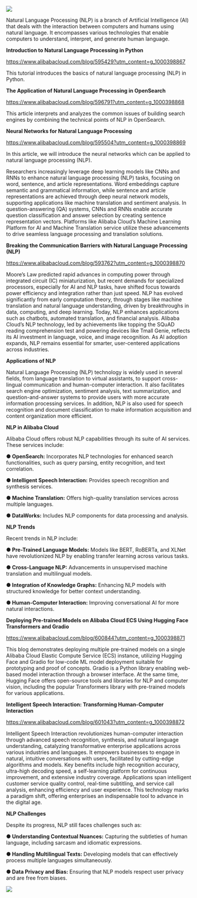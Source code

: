 <a href ="https://discord.gg/KPmq628K63"><img src="https://dev-to-uploads.s3.amazonaws.com/uploads/articles/lrvg8ctk39c4j2umywln.png"></a>

Natural Language Processing (NLP) is a branch of Artificial Intelligence (AI) that deals with the interaction between computers and humans using natural language. It encompasses various technologies that enable computers to understand, interpret, and generate human language.

**Introduction to Natural Language Processing in Python**

https://www.alibabacloud.com/blog/595429?utm_content=g_1000398867

This tutorial introduces the basics of natural language processing (NLP) in Python.

**The Application of Natural Language Processing in OpenSearch**

https://www.alibabacloud.com/blog/596791?utm_content=g_1000398868

This article interprets and analyzes the common issues of building search engines by combining the technical points of NLP in OpenSearch.

**Neural Networks for Natural Language Processing**

https://www.alibabacloud.com/blog/595504?utm_content=g_1000398869

In this article, we will introduce the neural networks which can be applied to natural language processing (NLP).

Researchers increasingly leverage deep learning models like CNNs and RNNs to enhance natural language processing (NLP) tasks, focusing on word, sentence, and article representations. Word embeddings capture semantic and grammatical information, while sentence and article representations are achieved through deep neural network models, supporting applications like machine translation and sentiment analysis. In question-answering (QA) systems, CNNs and RNNs enable accurate question classification and answer selection by creating sentence representation vectors. Platforms like Alibaba Cloud’s Machine Learning Platform for AI and Machine Translation service utilize these advancements to drive seamless language processing and translation solutions.

**Breaking the Communication Barriers with Natural Language Processing (NLP)**

https://www.alibabacloud.com/blog/593762?utm_content=g_1000398870

Moore’s Law predicted rapid advances in computing power through integrated circuit (IC) miniaturization, but recent demands for specialized processors, especially for AI and NLP tasks, have shifted focus towards power efficiency and integration rather than just speed. NLP has evolved significantly from early computation theory, through stages like machine translation and natural language understanding, driven by breakthroughs in data, computing, and deep learning. Today, NLP enhances applications such as chatbots, automated translation, and financial analysis. Alibaba Cloud’s NLP technology, led by achievements like topping the SQuAD reading comprehension test and powering devices like Tmall Genie, reflects its AI investment in language, voice, and image recognition. As AI adoption expands, NLP remains essential for smarter, user-centered applications across industries.

**Applications of NLP**

Natural Language Processing (NLP) technology is widely used in several fields, from language translation to virtual assistants, to support cross-lingual communication and human-computer interaction. It also facilitates search engine optimization, sentiment analysis, text summarization, and question-and-answer systems to provide users with more accurate information processing services. In addition, NLP is also used for speech recognition and document classification to make information acquisition and content organization more efficient.

**NLP in Alibaba Cloud**

Alibaba Cloud offers robust NLP capabilities through its suite of AI services. These services include:

**● OpenSearch:** Incorporates NLP technologies for enhanced search functionalities, such as query parsing, entity recognition, and text correlation.

**● Intelligent Speech Interaction:** Provides speech recognition and synthesis services.

**● Machine Translation:** Offers high-quality translation services across multiple languages.

**● DataWorks:** Includes NLP components for data processing and analysis.


**NLP Trends**

Recent trends in NLP include:

**● Pre-Trained Language Models:** Models like BERT, RoBERTa, and XLNet have revolutionized NLP by enabling transfer learning across various tasks.

**● Cross-Language NLP:** Advancements in unsupervised machine translation and multilingual models.

**● Integration of Knowledge Graphs:** Enhancing NLP models with structured knowledge for better context understanding.

**● Human-Computer Interaction:** Improving conversational AI for more natural interactions.


**Deploying Pre-trained Models on Alibaba Cloud ECS Using Hugging Face Transformers and Gradio**

https://www.alibabacloud.com/blog/600844?utm_content=g_1000398871

This blog demonstrates deploying multiple pre-trained models on a single Alibaba Cloud Elastic Compute Service (ECS) instance, utilizing Hugging Face and Gradio for low-code ML model deployment suitable for prototyping and proof of concepts. Gradio is a Python library enabling web-based model interaction through a browser interface. At the same time, Hugging Face offers open-source tools and libraries for NLP and computer vision, including the popular Transformers library with pre-trained models for various applications.


**Intelligent Speech Interaction: Transforming Human-Computer Interaction**

https://www.alibabacloud.com/blog/601043?utm_content=g_1000398872

Intelligent Speech Interaction revolutionizes human-computer interaction through advanced speech recognition, synthesis, and natural language understanding, catalyzing transformative enterprise applications across various industries and languages. It empowers businesses to engage in natural, intuitive conversations with users, facilitated by cutting-edge algorithms and models. Key benefits include high recognition accuracy, ultra-high decoding speed, a self-learning platform for continuous improvement, and extensive industry coverage. Applications span intelligent customer service quality control, real-time subtitling, and service call analysis, enhancing efficiency and user experience. This technology marks a paradigm shift, offering enterprises an indispensable tool to advance in the digital age.


**NLP Challenges**

Despite its progress, NLP still faces challenges such as:

**● Understanding Contextual Nuances:** Capturing the subtleties of human language, including sarcasm and idiomatic expressions.

**● Handling Multilingual Texts:** Developing models that can effectively process multiple languages simultaneously.

**● Data Privacy and Bias:** Ensuring that NLP models respect user privacy and are free from biases.

<a href ="https://discord.gg/KPmq628K63"><img src="https://dev-to-uploads.s3.amazonaws.com/uploads/articles/lrvg8ctk39c4j2umywln.png"></a>

